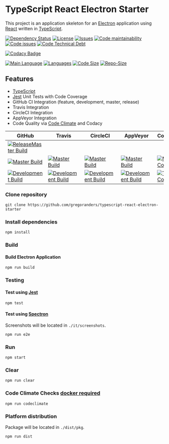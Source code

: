 # TypeScript React Electron Starter

This project is an application skeleton for an [Electron](https://electronjs.org) application
using [React](https://reactjs.org) written in [TypeScript](http://www.typescriptlang.org/).

[![Dependency Status][daviddm-image]][daviddm-url]
[![License][license-image]][license-url]
[![Issues][issues-image]][issues-url]
[![Code maintainability][code-maintainability-image]][code-maintainability-url] [![Code issues][code-issues-image]][code-issues-url] [![Code Technical Debt][code-tech-debt-image]][code-tech-debt-url]

[![Codacy Badge][codacy-imge]][codacy-url]

[![Main Language][language-image]][code-metric-url] [![Languages][languages-image]][code-metric-url] [![Code Size][code-size-image]][code-metric-url] [![Repo-Size][repo-size-image]][code-metric-url]

## Features

- [TypeScript][typescript-url]
- [Jest][jest-url] Unit Tests with Code Coverage
- GitHub CI Integration (feature, development, master, release)
- Travis Integration
- CircleCI Integration
- AppVeyor Integration
- Code Quality via [Code Climate](./docs/index.md) and Codacy

| GitHub                                                           | Travis                                                       | CircleCI                                                         | AppVeyor                                                         | Coveralls                                                                  |                                                                              |
| ---------------------------------------------------------------- | ------------------------------------------------------------ | ---------------------------------------------------------------- | ---------------------------------------------------------------- | -------------------------------------------------------------------------- | ---------------------------------------------------------------------------- |
| [![ReleaseMaster Build][release-build-image]][release-url]       |                                                              |                                                                  |                                                                  |                                                                            | [![Release][release-image]][release-url]                                     |
| [![Master Build][master-build-image]][master-url]                | [![Master Build][travis-master-image]][travis-url]           | [![Master Build][circleci-master-image]][circleci-url]           | [![Master Build][appveyor-master-image]][appveyor-url]           | [![Master Coverage][master-coveralls-image]][master-coveralls-url]         | [![Master Version][master-version-image]][master-version-url]                |
| [![Development Build][development-build-image]][development-url] | [![Development Build][travis-development-image]][travis-url] | [![Development Build][circleci-development-image]][circleci-url] | [![Development Build][appveyor-development-image]][appveyor-url] | [![Test Coverage][development-coveralls-image]][development-coveralls-url] | [![Development Version][development-version-image]][development-version-url] |

### Clone repository

```
git clone https://github.com/gregoranders/typescript-react-electron-starter
```

### Install dependencies

```
npm install
```

### Build

#### Build Electron Application

```
npm run build
```

### Testing

#### Test using [Jest](https://jestjs.io/)

```
npm test
```

#### Test using [Spectron](https://electronjs.org/spectron)

Screenshots will be located in `./it/screenshots`.

```
npm run e2e
```

### Run

```
npm start
```

### Clear

```
npm run clear
```

### Code Climate Checks [docker required](docs/CODECLIMATE.md)

```
npm run codeclimate
```

### Platform distribution

Package will be located in `./dist/pkg`.

```
npm run dist
```

[release-url]: https://github.com/gregoranders/typescript-react-electron-starter/releases
[master-url]: https://github.com/gregoranders/typescript-react-electron-starter/tree/master
[development-url]: https://github.com/gregoranders/typescript-react-electron-starter/tree/development
[repository-url]: https://github.com/gregoranders/typescript-react-electron-starter
[code-metric-url]: https://github.com/gregoranders/typescript-react-electron-starter/search?l=TypeScript
[travis-url]: https://travis-ci.org/gregoranders/typescript-react-electron-starter
[travis-image]: https://travis-ci.org/gregoranders/typescript-react-electron-starter.svg?branch=master
[daviddm-url]: https://david-dm.org/gregoranders/typescript-react-electron-starter
[daviddm-image]: https://david-dm.org/gregoranders/typescript-react-electron-starter.svg?branch=master
[license-url]: https://github.com/gregoranders/typescript-react-electron-starter/blob/master/LICENSE
[license-image]: https://img.shields.io/github/license/gregoranders/typescript-react-electron-starter.svg
[master-version-url]: https://github.com/gregoranders/typescript-react-electron-starter/blob/master/package.json
[master-version-image]: https://img.shields.io/github/package-json/v/gregoranders/typescript-react-electron-starter/master
[development-version-url]: https://github.com/gregoranders/typescript-react-electron-starter/blob/development/package.json
[development-version-image]: https://img.shields.io/github/package-json/v/gregoranders/typescript-react-electron-starter/development
[issues-url]: https://github.com/gregoranders/typescript-react-electron-starter/issues
[issues-image]: https://img.shields.io/github/issues-raw/gregoranders/typescript-react-electron-starter.svg
[release-image]: https://img.shields.io/github/release/gregoranders/typescript-react-electron-starter
[release-build-image]: https://github.com/gregoranders/typescript-react-electron-starter/workflows/Release%20CI/badge.svg
[master-build-image]: https://github.com/gregoranders/typescript-react-electron-starter/workflows/Master%20CI/badge.svg
[development-build-image]: https://github.com/gregoranders/typescript-react-electron-starter/workflows/Development%20CI/badge.svg
[master-coveralls-url]: https://coveralls.io/github/gregoranders/typescript-react-electron-starter?branch=master
[master-coveralls-image]: https://img.shields.io/coveralls/github/gregoranders/typescript-react-electron-starter/master
[development-coveralls-image]: https://img.shields.io/coveralls/github/gregoranders/typescript-react-electron-starter/development
[development-coveralls-url]: https://coveralls.io/github/gregoranders/typescript-react-electron-starter?branch=development
[code-maintainability-url]: https://codeclimate.com/github/gregoranders/typescript-react-electron-starter/maintainability
[code-maintainability-image]: https://img.shields.io/codeclimate/maintainability/gregoranders/typescript-react-electron-starter
[code-issues-url]: https://codeclimate.com/github/gregoranders/typescript-react-electron-starter/maintainability
[code-issues-image]: https://img.shields.io/codeclimate/issues/gregoranders/typescript-react-electron-starter
[code-tech-debt-url]: https://codeclimate.com/github/gregoranders/typescript-react-electron-starter/maintainability
[code-tech-debt-image]: https://img.shields.io/codeclimate/tech-debt/gregoranders/typescript-react-electron-starter
[language-image]: https://img.shields.io/github/languages/top/gregoranders/typescript-react-electron-starter
[languages-image]: https://img.shields.io/github/languages/count/gregoranders/typescript-react-electron-starter
[code-size-image]: https://img.shields.io/github/languages/code-size/gregoranders/typescript-react-electron-starter
[repo-size-image]: https://img.shields.io/github/repo-size/gregoranders/typescript-react-electron-starter
[travis-url]: https://travis-ci.org/gregoranders/typescript-react-electron-starter
[travis-master-image]: https://travis-ci.org/gregoranders/typescript-react-electron-starter.svg?branch=master
[travis-development-image]: https://travis-ci.org/gregoranders/typescript-react-electron-starter.svg?branch=development
[circleci-url]: https://app.circleci.com/pipelines/github/gregoranders/typescript-react-electron-starter
[circleci-master-image]: https://img.shields.io/circleci/build/github/gregoranders/typescript-react-electron-starter/master
[circleci-development-image]: https://img.shields.io/circleci/build/github/gregoranders/typescript-react-electron-starter/development
[appveyor-url]: https://ci.appveyor.com/project/gregoranders/typescript-react-electron-starter
[appveyor-master-image]: https://img.shields.io/appveyor/build/gregoranders/typescript-react-electron-starter/master
[appveyor-development-image]: https://img.shields.io/appveyor/build/gregoranders/typescript-react-electron-starter/development
[typescript-url]: http://www.typescriptlang.org/
[jest-url]: https://jestjs.io/
[codacy-imge]: https://app.codacy.com/project/badge/Grade/3c71191775eb4dee9def1e1b9e0bae41
[codacy-url]: https://www.codacy.com/manual/gregoranders/typescript-react-electron-starter
